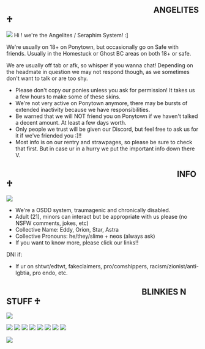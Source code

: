 ⠀⠀⠀⠀⠀⠀⠀⠀⠀⠀⠀⠀⠀⠀⠀⠀⠀⠀⠀⠀⠀⠀⠀⠀⠀**ANGELITES ♱**
-------------------------------------------------------------------------------
![](https://i.imgur.com/y0GkA9V.png)
Hi ! we're the Angelites / Seraphim System! :]

We're usually on 18+ on Ponytown, but occasionally go on Safe with friends. Usually in the Homestuck or Ghost BC areas on both 18+ or safe. 

We are usually off tab or afk, so whisper if you wanna chat! Depending on the headmate in question we may not respond though, as we sometimes don't want to talk or are too shy.

- Please don't copy our ponies unless you ask for permission! It takes us a few hours to make some of these skins.
- We're not very active on Ponytown anymore, there may be bursts of extended inactivity because we have responsibilities.
- Be warned that we will NOT friend you on Ponytown if we haven't talked a decent amount. At least a few days worth.
- Only people we trust will be given our Discord, but feel free to ask us for it if we've friended you :]!!
- Most info is on our rentry and strawpages, so please be sure to check that first. But in case ur in a hurry we put the important info down there V.

⠀⠀⠀⠀⠀⠀⠀⠀⠀⠀⠀⠀⠀⠀⠀⠀⠀⠀⠀⠀⠀⠀⠀⠀⠀⠀⠀⠀⠀**INFO ♱**
------------------------------------------------------------------------------
![](https://i.imgur.com/y0GkA9V.png)
- We're a OSDD system, traumagenic and chronically disabled.
- Adult (21), minors can interact but be appropriate with us please (no NSFW comments, jokes, etc)
- Collective Name: Eddy, Orion, Star, Astra
- Collective Pronouns: he/they/slime + neos (always ask)
- If you want to know more, please click our links!!

DNI if:
- If ur on shtwt/edtwt, fakeclaimers, pro/comshippers, racism/zionist/anti-lgbtia, pro endo, etc.

⠀⠀⠀⠀⠀⠀⠀⠀⠀⠀⠀⠀⠀⠀⠀⠀⠀⠀⠀⠀⠀⠀⠀**BLINKIES N STUFF ♱**
------------------------------------------------------------------------------
![](https://i.imgur.com/y0GkA9V.png)

![](https://64.media.tumblr.com/64c073ed1e06160db537261131c7a332/bf1f38dc06417da2-c6/s250x400/ddb404605d68a8d7c5330a0bc65fdf4ff3b6207e.gifv) ![](https://64.media.tumblr.com/6fb941792a31e3a68ee6ded0c7e2f625/89cfd315afb6cf68-40/s250x400/922fc0716783bee3c28c42b0a1205d465a39cdb3.gifv) ![](https://64.media.tumblr.com/6224164754388b8475e037df04686f9d/46553f7b16d5ae16-3f/s250x400/9049298c918cc6722723b93df9d13eacf5953b51.gifv) ![](https://64.media.tumblr.com/1aaf62e2688319006a9ad2ec19b9ad75/23a36561526f35ce-b1/s250x400/56efeec27c6011cc788030cb92125a951784856c.gifv) ![](https://64.media.tumblr.com/d6ecb595ca3de5aae61c9c9add7503e2/b65c1559bfd2173b-80/s250x400/d622f5ed7f390f049c3fed489e442f42e1b571ed.gifv) ![](https://64.media.tumblr.com/a32a4f37cb883688954baa5b24e83dde/1075b33f28e1ff21-6d/s250x400/c9ec8cca56e7e5ef3e07ee97cf5a8a73f139bce2.gifv) ![](https://64.media.tumblr.com/d1859b7035b99bbb5e2debbd55ea3e92/806d4619ca73f063-79/s250x400/2b27a00f5b655e4123dd9302034f1628b65e78ef.gifv) ![](https://64.media.tumblr.com/abb7237e3f2a8d0a0c186e9d5b0abf3f/4cc049517a23a610-d0/s250x400/cbb92202e6c6896300d09268d0d8fdcceb12b4cd.gifv)

![](https://64.media.tumblr.com/9c8f0e2c266b66d0398bd823080b5d8e/ae86a38139f52b57-c3/s250x400/5bbbb286a385cc61872fcddfbe75b6e906201dd4.gifv)
